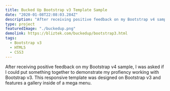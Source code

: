 ```yaml
---
title: Bucked Up Bootstrap v3 Template Sample
date: "2020-01-08T22:08:03.284Z"
description: "After receiving positive feedback on my Bootstrap v4 sample, I was asked if I could put something together to demonstrate my profiency working with Bootstrap v3. This responsive template was designed on Bootstrap v3 and features a gallery inside of a mega menu."
type: project
featuredImage: "./buckedup.png"
demolink: https://bliztek.com/buckedup/bootstrap3.html
tags:
  - Bootstrap v3
  - HTML5
  - CSS3
---
```


After receiving positive feedback on my Bootstrap v4 sample, I was asked if I could put something together to demonstrate my profiency working with Bootstrap v3. This responsive template was designed on Bootstrap v3 and features a gallery inside of a mega menu.
